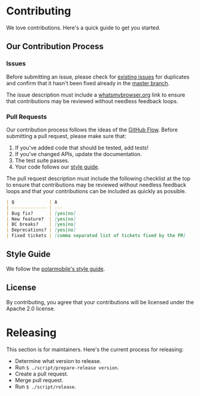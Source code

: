 Contributing
============

We love contributions. Here's a quick guide to get you started.

Our Contribution Process
------------------------

### Issues

Before submitting an issue, please check for [existing issues](https://github.com/ringcaptcha/widget/issues)
for duplicates and confirm that it hasn't been fixed already in the
[master branch](https://github.com/ringcaptcha/widget/commits/master).

The issue description must include a [whatsmybrowser.org](http://www.whatsmybrowser.org) link to ensure
that contributions may be reviewed without needless feedback loops.

### Pull Requests

Our contribution process follows the ideas of the [GitHub Flow](https://guides.github.com/introduction/flow).
Before submitting a pull request, please make sure that:

 1. If you've added code that should be tested, add tests!
 2. If you've changed APIs, update the documentation.
 3. The test suite passes.
 4. Your code follows our [style guide](#style-guide).

The pull request description must include the following checklist at the top to ensure
that contributions may be reviewed without needless feedback loops and that your contributions
can be included as quickly as possible.

```markdown
| Q             | A
| ------------- | ---
| Bug fix?      | [yes|no]
| New feature?  | [yes|no]
| BC breaks?    | [yes|no]
| Deprecations? | [yes|no]
| Fixed tickets | [comma separated list of tickets fixed by the PR]
```

Style Guide
-----------

We follow the [polarmobile's style guide](https://github.com/polarmobile/coffeescript-style-guide).

License
-------

By contributing, you agree that your contributions will be licensed under the Apache 2.0 license.

Releasing
=========

This section is for maintainers. Here's the current process for releasing:

 * Determine what version to release.
 * Run `$ ./script/prepare-release version`.
 * Create a pull request.
 * Merge pull request.
 * Run `$ ./script/release`.
